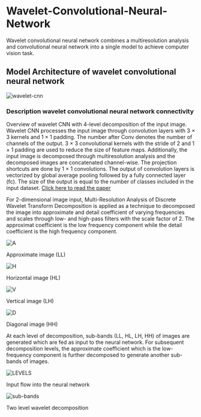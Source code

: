 # Wavelet-Convolutional-Neural-Network
Wavelet convolutional neural network  combines a multiresolution analysis and convolutional neural network into a single  model to achieve computer vision task.

## Model Architecture of wavelet convolutional neural network
![wavelet-cnn](https://user-images.githubusercontent.com/63404097/153762968-c4fccfaf-9940-41ea-ae1e-29630d4eecb8.png)

### Description wavelet convolutional neural network connectivity
 Overview of wavelet CNN with 4-level decomposition of the input image. Wavelet CNN processes the input image through
convolution layers with 3 × 3 kernels and 1 × 1 padding. The number after Conv denotes the number of channels of the output. 3 × 3
convolutional kernels with the stride of 2 and 1 × 1 padding are used to reduce the size of feature maps. Additionally, the input image is
decomposed through multiresolution analysis and the decomposed images are concatenated channel-wise. The projection shortcuts are done
by 1 × 1 convolutions. The output of convolution layers is vectorized by global average pooling followed by a fully connected layer (fc).
The size of the output is equal to the number of classes included in the input dataset.
[Click here to read the paper](https://arxiv.org/pdf/1805.08620.pdf)


For 2-dimensional image input, Multi-Resolution Analysis of Discrete Wavelet Transform Decomposition is applied as a technique to decomposed the image into approximate and detail coefficient of varying frequencies and scales through low- and high-pass filters with the scale factor of 2. The approximat coefficient is the low frequency component while the detail coefficient is the high frequency component.


![A](https://user-images.githubusercontent.com/63404097/153786311-03fbb2f6-9941-45c9-98e6-bb0320dfaf78.PNG) 

Approximate image (LL)



![H](https://user-images.githubusercontent.com/63404097/153786330-85594e96-a0c9-4992-8892-93e6ef72ccbd.PNG)

Horizontal image (HL)



![V](https://user-images.githubusercontent.com/63404097/153786343-7987f1c1-6b6f-4909-b31b-aaab34887135.PNG)

Vertical image (LH)



![D](https://user-images.githubusercontent.com/63404097/153786351-603aad20-8778-4375-8f4e-d4380e5c5c13.PNG)

Diagonal image (HH)



At each level of decomposition, sub-bands (LL, HL, LH, HH) of images are generated which are fed as input to the neural network. For subsequent decomposition levels, the approximate coefficient which is the low-frequency component is further decomposed to generate another sub-bands of images.

![LEVELS](https://user-images.githubusercontent.com/63404097/153786542-5a057d4a-ac90-433a-8f25-3b089ed6881a.PNG)

Input flow into the neural network


![sub-bands](https://user-images.githubusercontent.com/63404097/153787492-9d17bbd2-96df-42cd-b197-43017f9e5e68.PNG)

Two level wavelet decomposition




